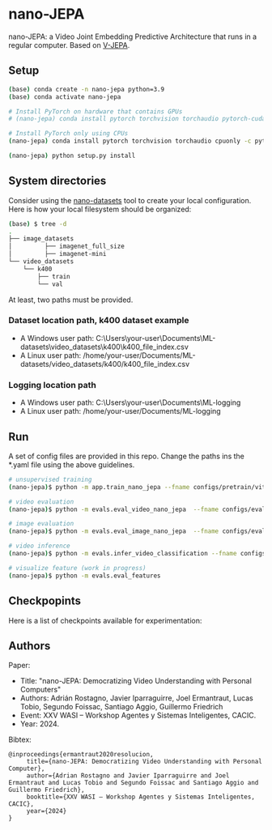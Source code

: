 # nano-JEPA

nano-JEPA: a Video Joint Embedding Predictive Architecture that runs in a regular computer. Based on [V-JEPA](https://github.com/facebookresearch/jepa).

## Setup

```bash
(base) conda create -n nano-jepa python=3.9 
(base) conda activate nano-jepa

# Install PyTorch on hardware that contains GPUs
# (nano-jepa) conda install pytorch torchvision torchaudio pytorch-cuda=12.1 -c pytorch -c nvidia

# Install PyTorch only using CPUs 
(nano-jepa) conda install pytorch torchvision torchaudio cpuonly -c pytorch

(nano-jepa) python setup.py install
```

## System directories

Consider using the [nano-datasets](https://github.com/BHI-Research/nano-datasets) tool to create your local configuration. Here is how your local filesystem
should be organized:

```bash
(base) $ tree -d
.
├── image_datasets
│         ├── imagenet_full_size
│         ├── imagenet-mini
└── video_datasets
    └── k400
        ├── train
        └── val
```

At least, two paths must be provided.

### Dataset location path, k400 dataset example

* A Windows user path: C:\Users\your-user\Documents\ML-datasets\video_datasets\k400\k400_file_index.csv
* A Linux user path: /home/your-user/Documents/ML-datasets/video_datasets/k400/k400_file_index.csv

### Logging location path

* A Windows user path: C:\Users\your-user\Documents\ML-logging
* A Linux user path: /home/your-user/Documents/ML-logging

## Run

A set of config files are provided in this repo. Change the paths ins the *.yaml file using the above guidelines.

```bash
# unsupervised training
(nano-jepa)$ python -m app.train_nano_jepa --fname configs/pretrain/vitt.yaml

# video evaluation
(nano-jepa)$ python -m evals.eval_video_nano_jepa  --fname configs/evals/vitt16_k400_16x8x3.yaml

# image evaluation
(nano-jepa)$ python -m evals.eval_image_nano_jepa  --fname configs/evals/vitt16_in1k.yaml

# video inference
(nano-jepa)$ python -m evals.infer_video_classification --fname configs/infer/infer_vitt_k400x8x3.yaml

# visualize feature (work in progress)
(nano-jepa)$ python -m evals.eval_features 
```

## Checkpopints

Here is a list of checkpoints available for experimentation:

## Authors

Paper: 
* Title: "nano-JEPA: Democratizing Video Understanding with Personal Computers"
* Authors: Adrián Rostagno, Javier Iparraguirre, Joel Ermantraut, Lucas Tobio, Segundo Foissac, Santiago Aggio, Guillermo Friedrich
* Event: XXV WASI – Workshop Agentes y Sistemas Inteligentes, CACIC.
* Year: 2024.

Bibtex:
```
@inproceedings{ermantraut2020resolucion,
     title={nano-JEPA: Democratizing Video Understanding with Personal Computer},
     author={Adrian Rostagno and Javier Iparraguirre and Joel Ermantraut and Lucas Tobio and Segundo Foissac and Santiago Aggio and Guillermo Friedrich},
     booktitle={XXV WASI – Workshop Agentes y Sistemas Inteligentes, CACIC},
     year={2024}
}
```
